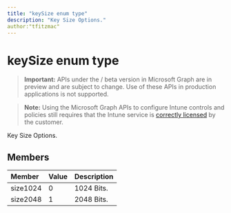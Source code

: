 ```yaml
---
title: "keySize enum type"
description: "Key Size Options."
author:"tfitzmac"
---
```


# keySize enum type

> **Important:** APIs under the / beta version in Microsoft Graph are in preview and are subject to change. Use of these APIs in production applications is not supported.

> **Note:** Using the Microsoft Graph APIs to configure Intune controls and policies still requires that the Intune service is [correctly licensed](https://go.microsoft.com/fwlink/?linkid=839381) by the customer.

Key Size Options.
## Members
|Member|Value|Description|
|:---|:---|:---|
|size1024|0|1024 Bits.|
|size2048|1|2048 Bits.|





